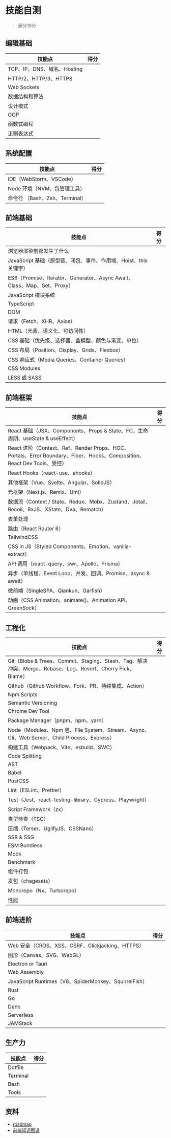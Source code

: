 # 技能自测

> 满分10分

## 编辑基础

| 技能点                   | 得分  |
|-----------------------|-----|
| TCP、IP、DNS、域名、Hosting |     |
| HTTP/2、HTTP/3、HTTPS   |     |
| Web Sockets           |     |
| 数据结构和算法               |     |
| 设计模式                  |     |
| OOP                   |     |
| 函数式编程                 |     |
| 正则表达式                 |     |

## 系统配置

| 技能点                     | 得分  |
|-------------------------|-----|
| IDE（WebStorm、VSCode）    |     |
| Node 环境（NVM、包管理工具）      |     |
| 命令行 （Bash、Zsh、Terminal） |     |

## 前端基础

| 技能点                                                             | 得分  |
|-----------------------------------------------------------------|-----|
| 浏览器渲染前都发生了什么                                                    ||
| JavaScript 基础（原型链、闭包、事件、作用域、Hoist、this 关键字）                     ||
| ES6（Promise、Iterator、Generator、Async Await、Class、Map、Set、Proxy） ||
| JavaScript 模块系统                                                 ||
| TypeScript                                                      ||
| DOM                                                             ||
| 请求（Fetch、XHR、Axios）                                             ||
| HTML（元素、语义化、可访问性）                                               ||
| CSS 基础（优先级、选择器、盒模型、颜色与渐变、单位）                                    ||
| CSS 布局（Position、Display、Grids、Flexbox）                          ||
| CSS 响应式（Media Queries、Container Queries）                        ||
| CSS Modules                                                     ||
| LESS 或 SASS                                                     ||

## 前端框架

| 技能点                                                                                                      | 得分  |
|----------------------------------------------------------------------------------------------------------|-----|
| React 基础（JSX、Components、Props & State、FC、生命周期、useState & useEffect）                                      ||
| React 进阶（Context、Ref、Render Props、HOC、Portals、Error Boundary、Fiber、Hooks、Composition、React Dev Tools、受控） ||
| React Hooks（react-use、ahooks）                                                                            ||
| 其他框架（Vue、Svelte、Angular、SolidJS）                                                                         ||
| 元框架（Next.js、Remix、Umi）                                                                                   ||
| 数据流（Context / State、Redux、Mobx、Zustand、Jotail、Recoil、RxJS、XState、Dva、Rematch）                            ||
| 表单处理                                                                                                     ||
| 路由（React Router 6）                                                                                       ||
| TailwindCSS                                                                                              ||
| CSS in JS（Styled Components、Emotion、vanilla-extract）                                                     ||
| API 调用（react-query、swr、Apollo、Prisma）                                                                    ||
| 异步（单线程、Event Loop、并发、回调、Promise、async & await）                                                           ||
| 微前端（SingleSPA、Qiankun、Garfish）                                                                           ||
| 动画（CSS Animation、animate()、Animation API、GreenSock）                                                      ||

## 工程化

| 技能点                                                                                        | 得分  |
|--------------------------------------------------------------------------------------------|-----|
| Git（Blobs & Trees、Commit、Staging、Stash、Tag、解决冲突、Merge、Rebase、Log、Revert、Cherry Pick、Blame） ||
| Github（Github Workflow、Fork、PR、持续集成、Action） ||
| Npm Scripts ||
| Semantic Versioning ||
| Chrome Dev Tool ||
| Package Manager（pnpm、npm、yarn） ||
| Node（Modules、Npm 包、File System、Stream、Async、Cli、Web Server、Child Process、Express） ||
| 构建工具（Webpack、Vite、esbuild、SWC） ||
| Code Splitting ||
| AST ||
| Babel ||
| PostCSS ||
| Lint（ESLint、Prettier） ||
| Test（Jest、react-testing-library、Cypress、Playwright） ||
| Script Framework（zx） ||
| 类型检查（TSC） ||
| 压缩（Terser、UglifyJS、CSSNano） ||
| SSR & SSG ||
| ESM Bundless ||
| Mock ||
| Benchmark ||
| 组件打包 ||
| 发包（chagesets） ||
| Monorepo（Nx、Turborepo） ||
| 性能 ||

## 前端进阶

| 技能点                                               | 得分  |
|---------------------------------------------------|-----|
| Web 安全（CROS、XSS、CSRF、Clickjacking、HTTPS）          ||
| 图形（Canvas、SVG、WebGL）                              ||
| Electron or Tauri                                 ||
| Web Assembly                                      ||
| JavaScript Runtimes（V8、SpiderMonkey、SquirrelFish） ||
| Rust                                              ||
| Go                                                ||
| Deno                                              ||
| Serverless                                        ||
| JAMStack                                          ||

## 生产力

| 技能点   | 得分 |
| -------- | ---- |
| Dotfile  |      |
| Terminal |      |
| Bash     |      |
| Tools    |      |

## 资料

- [roadmap](https://roadmap.sh/)
- [前端知识图谱](https://f2e.tech/)
